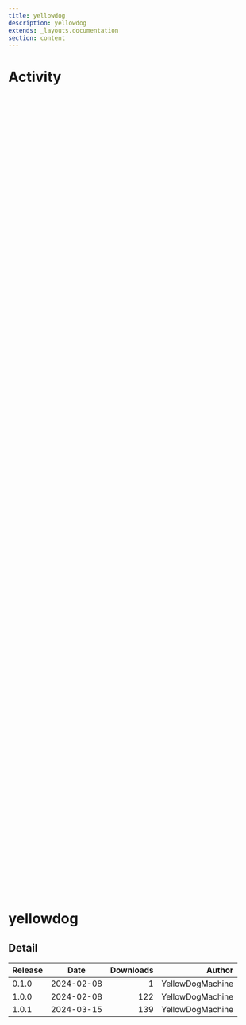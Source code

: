 ```yaml
---
title: yellowdog
description: yellowdog
extends: _layouts.documentation
section: content
---
```


# Activity

<div style="position: relative; height:40vh; width:80vw">
    <canvas id="releases"></canvas>
</div>
<script type="module" src="docs/yellowdog/yellowdog.js"></script>

# yellowdog
            

## Detail

| Release                               | Date | Downloads                        | Author |
| :------------ | :---------: | ------: | -----------: |
 | 0.1.0 | 2024-02-08 | 1 | YellowDogMachine |
 | 1.0.0 | 2024-02-08 | 122 | YellowDogMachine |
 | 1.0.1 | 2024-03-15 | 139 | YellowDogMachine |
